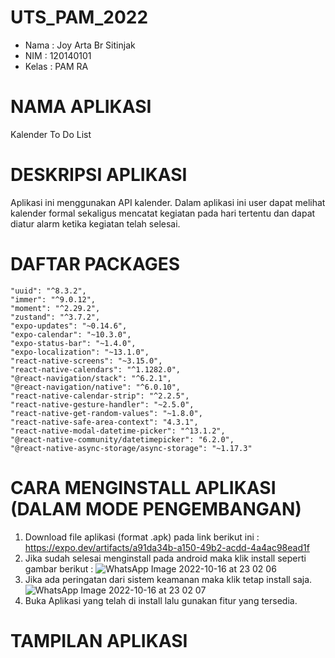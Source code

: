 # UTS_PAM_2022
- Nama : Joy Arta Br Sitinjak
- NIM : 120140101
- Kelas : PAM RA

# NAMA APLIKASI
Kalender To Do List

# DESKRIPSI APLIKASI
Aplikasi ini menggunakan API kalender. Dalam aplikasi ini user dapat melihat kalender formal sekaligus mencatat kegiatan pada hari tertentu dan dapat diatur alarm ketika kegiatan telah selesai.

# DAFTAR PACKAGES
    "uuid": "^8.3.2",
    "immer": "^9.0.12",
    "moment": "^2.29.2",
    "zustand": "^3.7.2",
    "expo-updates": "~0.14.6",
    "expo-calendar": "~10.3.0",
    "expo-status-bar": "~1.4.0",
    "expo-localization": "~13.1.0",
    "react-native-screens": "~3.15.0",
    "react-native-calendars": "^1.1282.0",
    "@react-navigation/stack": "^6.2.1",
    "@react-navigation/native": "^6.0.10",
    "react-native-calendar-strip": "^2.2.5",
    "react-native-gesture-handler": "~2.5.0",
    "react-native-get-random-values": "~1.8.0",
    "react-native-safe-area-context": "4.3.1",
    "react-native-modal-datetime-picker": "^13.1.2",
    "@react-native-community/datetimepicker": "6.2.0",
    "@react-native-async-storage/async-storage": "~1.17.3"
    
 # CARA MENGINSTALL APLIKASI (DALAM MODE PENGEMBANGAN)
 1. Download file aplikasi (format .apk) pada link berikut ini : https://expo.dev/artifacts/a91da34b-a150-49b2-acdd-4a4ac98ead1f
 2. Jika sudah selesai menginstall pada android maka klik install seperti gambar berikut :
    ![WhatsApp Image 2022-10-16 at 23 02 06](https://user-images.githubusercontent.com/100962621/196046944-d590071e-c481-4ca8-8809-daf0e3256cb8.jpeg)
 3. Jika ada peringatan dari sistem keamanan maka klik tetap install saja.
    ![WhatsApp Image 2022-10-16 at 23 02 07](https://user-images.githubusercontent.com/100962621/196047072-f9ce5f05-cd00-4137-9044-1611bd6b0b7c.jpeg)
 4. Buka Aplikasi yang telah di install lalu gunakan fitur yang tersedia.
 
 # TAMPILAN APLIKASI
 
